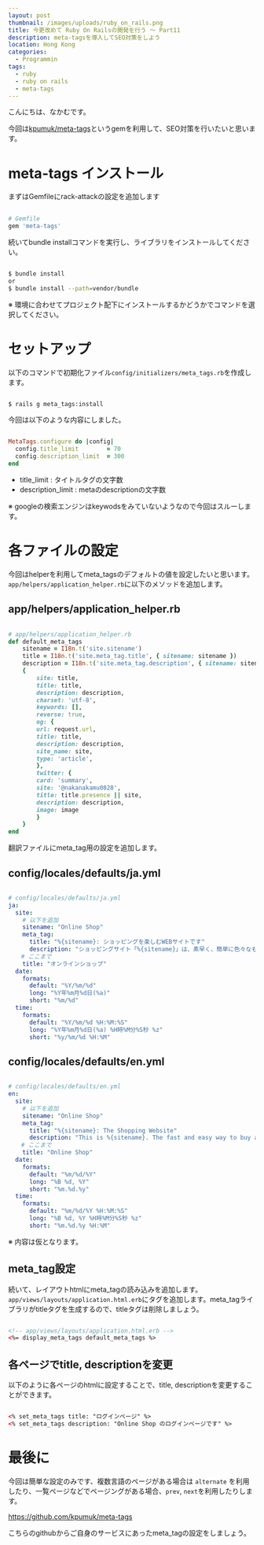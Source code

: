 ```yaml
---
layout: post
thumbnail: /images/uploads/ruby_on_rails.png
title: 今更改めて Ruby On Railsの開発を行う 〜 Part11
description: meta-tagsを導入してSEO対策をしよう
location: Hong Kong
categories:
  - Programmin
tags:
  - ruby
  - ruby on rails
  - meta-tags
---
```

こんにちは、なかむです。

今回は[kpumuk/meta-tags](https://github.com/kpumuk/meta-tags)というgemを利用して、SEO対策を行いたいと思います。

# meta-tags インストール
まずはGemfileにrack-attackの設定を追加します
```ruby
      
# Gemfile
gem 'meta-tags'

```
    
続いてbundle installコマンドを実行し、ライブラリをインストールしてください。
```bash

$ bundle install
or
$ bundle install --path=vendor/bundle

```
※ 環境に合わせてプロジェクト配下にインストールするかどうかでコマンドを選択してください。


# セットアップ
以下のコマンドで初期化ファイル`config/initializers/meta_tags.rb`を作成します。

```bash

$ rails g meta_tags:install

```

今回は以下のような内容にしました。
```ruby

MetaTags.configure do |config|
  config.title_limit        = 70
  config.description_limit  = 300
end

```
* title_limit : タイトルタグの文字数
* description_limit : metaのdescriptionの文字数

※ googleの検索エンジンはkeywodsをみていないようなので今回はスルーします。

# 各ファイルの設定
今回はhelperを利用してmeta_tagsのデフォルトの値を設定したいと思います。`app/helpers/application_helper.rb`に以下のメソッドを追加します。


## app/helpers/application_helper.rb

```ruby

# app/helpers/application_helper.rb
def default_meta_tags
    sitename = I18n.t('site.sitename')
    title = I18n.t('site.meta_tag.title', { sitename: sitename })
    description = I18n.t('site.meta_tag.description', { sitename: sitename })
    {
        site: title,
        title: title,
        description: description,
        charset: 'utf-8',
        keywords: [],
        reverse: true,
        og: {
        url: request.url,
        title: title,
        description: description,
        site_name: site,
        type: 'article',
        },
        twitter: {
        card: 'summary',
        site: '@nakanakamu0828',
        title: title.presence || site,
        description: description,
        image: image
        }
    }
end

```

翻訳ファイルにmeta_tag用の設定を追加します。

## config/locales/defaults/ja.yml
```yaml

# config/locales/defaults/ja.yml
ja:
  site:
    # 以下を追加
    sitename: "Online Shop"
    meta_tag:
      title: "%{sitename}: ショッピングを楽しむWEBサイトです"
      description: "ショッピングサイト「%{sitename}」は、素早く、簡単に色々なものを購入できるショッピングサイトです。"
 　 # ここまで
    title: "オンラインショップ"
  date:
    formats:
      default: "%Y/%m/%d"
      long: "%Y年%m月%d日(%a)"
      short: "%m/%d"
  time:
    formats:
      default: "%Y/%m/%d %H:%M:%S"
      long: "%Y年%m月%d日(%a) %H時%M分%S秒 %z"
      short: "%y/%m/%d %H:%M"

```


## config/locales/defaults/en.yml
```yaml

# config/locales/defaults/en.yml
en:
  site:
    # 以下を追加
    sitename: "Online Shop"
    meta_tag:
      title: "%{sitename}: The Shopping Website"
      description: "This is %{sitename}. The fast and easy way to buy almost anything."
 　 # ここまで
    title: "Online Shop"
  date:
    formats:
      default: "%m/%d/%Y"
      long: "%B %d, %Y"
      short: "%m.%d.%y"
  time:
    formats:
      default: "%m/%d/%Y %H:%M:%S"
      long: "%B %d, %Y %H時%M分%S秒 %z"
      short: "%m.%d.%y %H:%M"

```
※ 内容は仮となります。


## meta_tag設定
続いて、レイアウトhtmlにmeta_tagの読み込みを追加します。  
`app/views/layouts/application.html.erb`にタグを追加します。meta_tagライブラリがtitleタグを生成するので、titleタグは削除しましょう。

```html

<!-- app/views/layouts/application.html.erb -->
<%= display_meta_tags default_meta_tags %>

```

## 各ページでtitle, descriptionを変更
以下のように各ページのhtmlに設定することで、title, descriptionを変更することができます。

```html

<% set_meta_tags title: "ログインページ" %>
<% set_meta_tags description: "Online Shop のログインページです" %>

```

# 最後に
今回は簡単な設定のみです、複数言語のページがある場合は `alternate` を利用したり、一覧ページなどでページングがある場合、`prev`, `next`を利用したりします。

<https://github.com/kpumuk/meta-tags>

こちらのgithubからご自身のサービスにあったmeta_tagの設定をしましょう。


